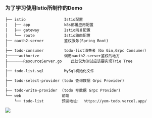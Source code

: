 ### 为了学习使用Istio所制作的Demo 

```
├── istio                 Istio配置
│   ├── app               k8s部署应用配置
│   ├── gateway           Istio网关配置
│   └── route             Istio路由配置
├── oauth2-server         鉴权服务(Spring Boot)
│   
├── todo-consumer         todo-list消费者（Go Gin,Grpc Consumer）
├─────authorize           调用oauth2-server鉴权的地方
├───────ResourceServer.go    此处仅为测试应该要实现Trie Tree
│   
├── todo-list.sql         MySql初始化文件
│
├── todo-select-provider (todo 查询数据 Grpc Provider)
│  
├── todo-write-provider  (todo 写数据 Grpc Provider)
└── web                  前端
    └── todo-list        预览地址:  https://yom-todo.vercel.app/
```

![](https://raw.github.com/yompc/repositpry/master/istio-go-todo-list/DEMO.PNG)